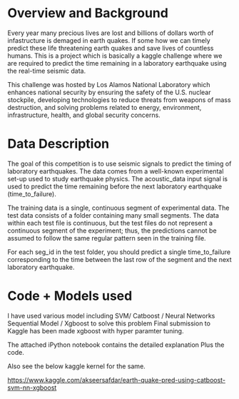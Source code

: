 # Overview and Background
Every year many precious lives are lost and billions of dollars worth of infastructure is demaged in earth quakes.
If some how we can timely predict these life threatening earth quakes and save lives of countless humans. This is a project 
which is basically a kaggle challenge where we are required to predict the time remaining in a laboratory earthquake using the 
real-time seismic data.

This challenge was hosted by Los Alamos National Laboratory which enhances national security by ensuring the safety of the U.S. nuclear stockpile, developing technologies to reduce threats from weapons of mass destruction, and solving problems related to energy, environment, infrastructure, health, and global security concerns.


# Data Description

The goal of this competition is to use seismic signals to predict the timing of laboratory earthquakes. The data comes from a well-known experimental set-up used to study earthquake physics. The acoustic_data input signal is used to predict the time remaining before the next laboratory earthquake (time_to_failure).

The training data is a single, continuous segment of experimental data. The test data consists of a folder containing many small segments. The data within each test file is continuous, but the test files do not represent a continuous segment of the experiment; thus, the predictions cannot be assumed to follow the same regular pattern seen in the training file.

For each seg_id in the test folder, you should predict a single time_to_failure corresponding to the time between the last row of the segment and the next laboratory earthquake.

# Code + Models used

I have used various model including SVM/ Catboost / Neural Networks Sequential Model / Xgboost to solve this problem
Final submission to Kaggle has been made xgboost with hyper paramter tuning.

The attached iPython notebook contains the detailed explanation Plus the code.

Also see the below kaggle kernel for the same.

https://www.kaggle.com/akseersafdar/earth-quake-pred-using-catboost-svm-nn-xgboost
